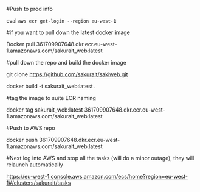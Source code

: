 #Push to prod info

eval `aws ecr get-login --region eu-west-1`



#if you want to pull down the latest docker image 

Docker pull 361709907648.dkr.ecr.eu-west-1.amazonaws.com/sakurait_web:latest



#pull down the repo and build the docker image

git clone https://github.com/sakurait/sakiweb.git

docker build -t sakurait_web:latest .



#tag the image to suite ECR naming

docker tag sakurait_web:latest 361709907648.dkr.ecr.eu-west-1.amazonaws.com/sakurait_web:latest



#Push to AWS repo

docker push 361709907648.dkr.ecr.eu-west-1.amazonaws.com/sakurait_web:latest



#Next log into AWS and stop all the tasks (will do a minor outage), they will relaunch automatically

https://eu-west-1.console.aws.amazon.com/ecs/home?region=eu-west-1#/clusters/sakurait/tasks


